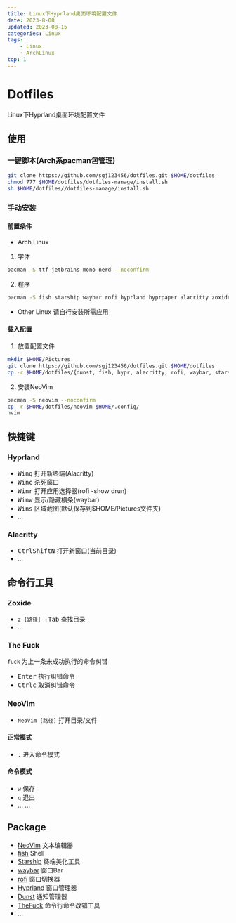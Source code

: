 ```yaml
---
title: Linux下Hyprland桌面环境配置文件
date: 2023-8-08
updated: 2023-08-15
categories: Linux
tags:
    - Linux
    - ArchLinux
top: 1
---
```


# Dotfiles
Linux下Hyprland桌面环境配置文件
## 使用
### 一键脚本(Arch系pacman包管理)
```sh
git clone https://github.com/sgj123456/dotfiles.git $HOME/dotfiles
chmod 777 $HOME/dotfiles/dotfiles-manage/install.sh
sh $HOME/dotfiles//dotfiles-manage/install.sh
```
### 手动安装
#### 前置条件
+ Arch Linux
1. 字体
```sh
pacman -S ttf-jetbrains-mono-nerd --noconfirm
```
2. 程序
```sh
pacman -S fish starship waybar rofi hyprland hyprpaper alacritty zoxide fzf grim dunst thefuck --noconfirm
```
+ Other Linux
请自行安装所需应用
#### 载入配置
1. 放置配置文件
```sh
mkdir $HOME/Pictures
git clone https://github.com/sgj123456/dotfiles.git $HOME/dotfiles
cp -r $HOME/dotfiles/{dunst, fish, hypr, alacritty, rofi, waybar, starship,} $HOME/.config/
```
2. 安装NeoVim
```sh
pacman -S neovim --noconfirm
cp -r $HOME/dotfiles/neovim $HOME/.config/
nvim
```
## 快捷键
### Hyprland
+ <kbd>Win</kbd><kbd>q</kbd> 打开新终端(Alacritty)
+ <kbd>Win</kbd><kbd>c</kbd> 杀死窗口
+ <kbd>Win</kbd><kbd>r</kbd> 打开应用选择器(rofi -show drun)
+ <kbd>Win</kbd><kbd>w</kbd> 显示/隐藏横条(waybar)
+ <kbd>Win</kbd><kbd>s</kbd> 区域截图(默认保存到$HOME/Pictures文件夹)
+ ...
### Alacritty
+ <kbd>Ctrl</kbd><kbd>Shift</kbd><kbd>N</kbd> 打开新窗口(当前目录)
+ ...
## 命令行工具
### Zoxide
+ `z [路径] `+<kbd>Tab</kbd> 查找目录
+ ...
### The Fuck
`fuck` 为上一条未成功执行的命令纠错
+ <kbd>Enter</kbd> 执行纠错命令
+ <kbd>Ctrl</kbd><kbd>c</kbd> 取消纠错命令
### NeoVim
+ `NeoVim [路径]` 打开目录/文件
#### 正常模式
+ `:` 进入命令模式
#### 命令模式
+ `w` 保存
+ `q` 退出
+ ...
...
## Package
+ [NeoVim](https://neovim.io/) 文本编辑器
+ [fish](https://fishshell.com/) Shell
+ [Starship](https://starship.rs/) 终端美化工具
+ [waybar](https://github.com/Alexays/Waybar/) 窗口Bar
+ [rofi](https://davatorium.github.io/rofi/) 窗口切换器
+ [Hyprland](https://hyprland.org/) 窗口管理器
+ [Dunst](https://dunst-project.org/) 通知管理器
+ [TheFuck](https://github.com/nvbn/thefuck/) 命令行命令改错工具
+ ...


